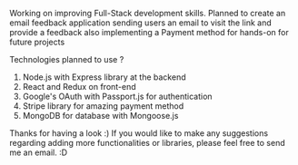 Working on improving Full-Stack development skills.
Planned to create an email feedback application sending users an email to visit the link and provide a feedback also implementing a
Payment method for hands-on for future projects

Technologies planned to use ?
1. Node.js with Express library at the backend
2. React and Redux on front-end
3. Google's OAuth with Passport.js for authentication
4. Stripe library for amazing payment method 
5. MongoDB for database with Mongoose.js

Thanks for having a look :) 
If you would like to make any suggestions regarding adding more functionalities or libraries, please feel free to send me an email. :D
